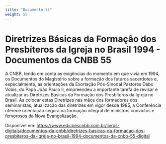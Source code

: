 ```yaml
---
title: "Documento 55"
weight: 55
---
```


# Diretrizes Básicas da Formação dos Presbíteros da Igreja no Brasil 1994 - Documentos da CNBB 55

A CNBB, tendo em conta as exigências do momento em que vivia em 1994, os Documentos do Magistério sobre a formação dos futuros sacerdotes e, especialmente, as orientações da Exortação Pós-Sinodal Pastores Dabo Vobis, do Papa João Paulo II, empreendeu a importante tarefa de revisar e atualizar as Diretrizes Básicas da Formação dos Presbíteros da Igreja no Brasil. As colocar estas Diretrizes nas mãos dos formadores dos seminaristas, atualização das diretrizes em vigor desde 1985, a Conferência oferece orientação segura na formação integral de ministros convictos e fervorosos da Nova Evangelização.

Disponível em: https://www.edicoescnbb.com.br/livros-digitais/documentos-da-cnbb/diretrizes-basicas-da-formacao-dos-presbiteros-da-igreja-no-brasil-1994-documentos-da-cnbb-55-digital
